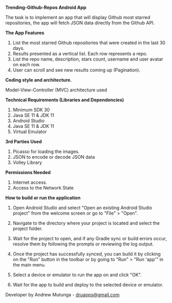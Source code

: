 __Trending-Github-Repos Android App__

The task is to implement an app that will display Github most starred repositories, the app will fetch JSON data directly from the Github API.

__The App Features__

1. List the most starred Github repositories that were created in the last 30 days.
2. Results presented as a vertical list. Each row represents a repo.
3. List the repo name, description, stars count, username and user avatar on each row.
4. User can scroll and see new results coming up (Pagination).

__Coding style and architecture.__

Model-View-Controller (MVC) architecture used

__Technical Requirements (Libraries and Dependencies)__

1. Minimum SDK 30
2. Java SE 11 & JDK 11
3. Android Studio
4. Java SE 11 & JDK 11
5. Virtual Emulator


__3rd Parties Used__

1. Picasso for loading the images.
2. JSON to encode or decode JSON data
3. Volley Library


__Permissions Needed__

1. Internet access.
2. Access to the Network State


__How to build or run the application__

1. Open Android Studio and select "Open an existing Android Studio project" from the welcome screen or go to "File" > "Open".

2. Navigate to the directory where your project is located and select the project folder.

3. Wait for the project to open, and if any Gradle sync or build errors occur, resolve them by following the prompts or reviewing the log output.

4. Once the project has successfully synced, you can build it by clicking on the "Run" button in the toolbar or by going to "Run" > "Run 'app'" in the main menu.

5. Select a device or emulator to run the app on and click "OK".

6. Wait for the app to build and deploy to the selected device or emulator.

Developer by Andrew Mutunga - druapps@gmail.com
